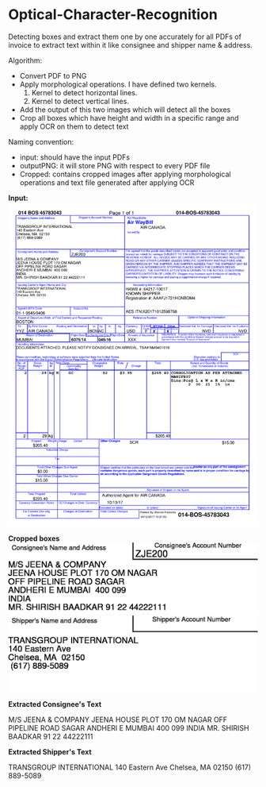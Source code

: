 # Optical-Character-Recognition
Detecting boxes and extract them one by one accurately for all PDFs of invoice to extract text within it like consignee and shipper name & address.

Algorithm:
- Convert PDF to PNG
- Apply morphological operations. I have defined two kernels. 
  1) Kernel to detect horizontal lines. 
  2) Kernel to detect vertical lines.
- Add the output of this two images which will detect all the boxes
- Crop all boxes which have height and width in a specific range and apply OCR on them to detect text

Naming convention:
- input: should have the input PDFs
- outputPNG: it will store PNG with respect to every PDF file
- Cropped: contains cropped images after applying morphological operations and text file generated after applying OCR

**Input:**
![Input](https://github.com/charmichokshi/Optical-Character-Recognition/blob/master/outputPNG/117568-MAWB014-45783043_333320171013030906-Page(1).png)

**Cropped boxes**
![a](https://github.com/charmichokshi/Optical-Character-Recognition/blob/master/Cropped/117568-MAWB014-45783043_333320171013030906-Page(1)_1.png)
![a](https://github.com/charmichokshi/Optical-Character-Recognition/blob/master/Cropped/117568-MAWB014-45783043_333320171013030906-Page(1)_2.png)

**Extracted Consignee's Text**

M/S JEENA & COMPANY
JEENA HOUSE PLOT 170 OM NAGAR
OFF PIPELINE ROAD SAGAR
ANDHERI E MUMBAI 400 099
INDIA
MR. SHIRISH BAADKAR 91 22 44222111


**Extracted Shipper's Text**

TRANSGROUP INTERNATIONAL
140 Eastern Ave
Chelsea, MA 02150
(617) 889-5089
